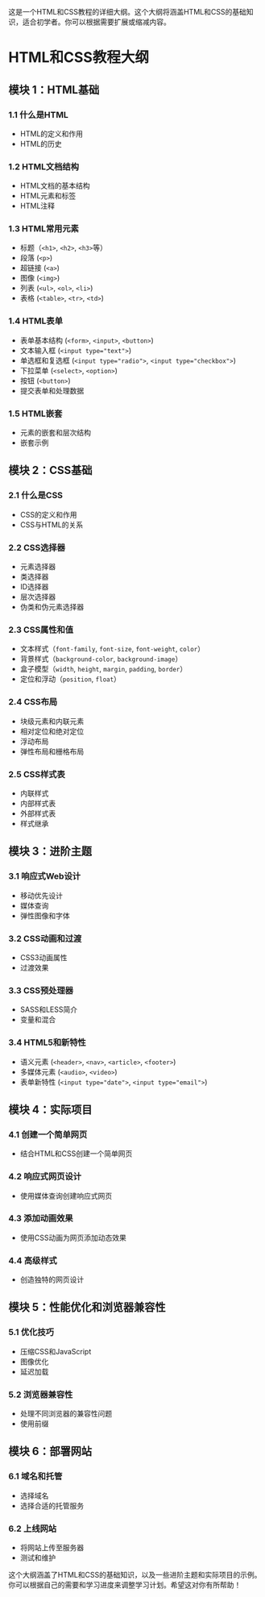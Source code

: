 这是一个HTML和CSS教程的详细大纲。这个大纲将涵盖HTML和CSS的基础知识，适合初学者。你可以根据需要扩展或缩减内容。

# HTML和CSS教程大纲

## 模块 1：HTML基础

### 1.1 什么是HTML
   - HTML的定义和作用
   - HTML的历史

### 1.2 HTML文档结构
   - HTML文档的基本结构
   - HTML元素和标签
   - HTML注释

### 1.3 HTML常用元素
   - 标题（`<h1>`, `<h2>`, `<h3>`等）
   - 段落 (`<p>`)
   - 超链接 (`<a>`)
   - 图像 (`<img>`)
   - 列表 (`<ul>`, `<ol>`, `<li>`)
   - 表格 (`<table>`, `<tr>`, `<td>`)

### 1.4 HTML表单
   - 表单基本结构 (`<form>`, `<input>`, `<button>`)
   - 文本输入框 (`<input type="text">`)
   - 单选框和复选框 (`<input type="radio">`, `<input type="checkbox">`)
   - 下拉菜单 (`<select>`, `<option>`)
   - 按钮 (`<button>`)
   - 提交表单和处理数据

### 1.5 HTML嵌套
   - 元素的嵌套和层次结构
   - 嵌套示例

## 模块 2：CSS基础

### 2.1 什么是CSS
   - CSS的定义和作用
   - CSS与HTML的关系

### 2.2 CSS选择器
   - 元素选择器
   - 类选择器
   - ID选择器
   - 层次选择器
   - 伪类和伪元素选择器

### 2.3 CSS属性和值
   - 文本样式（`font-family`, `font-size`, `font-weight`, `color`）
   - 背景样式（`background-color`, `background-image`）
   - 盒子模型（`width`, `height`, `margin`, `padding`, `border`）
   - 定位和浮动（`position`, `float`）

### 2.4 CSS布局
   - 块级元素和内联元素
   - 相对定位和绝对定位
   - 浮动布局
   - 弹性布局和栅格布局

### 2.5 CSS样式表
   - 内联样式
   - 内部样式表
   - 外部样式表
   - 样式继承

## 模块 3：进阶主题

### 3.1 响应式Web设计
   - 移动优先设计
   - 媒体查询
   - 弹性图像和字体

### 3.2 CSS动画和过渡
   - CSS3动画属性
   - 过渡效果

### 3.3 CSS预处理器
   - SASS和LESS简介
   - 变量和混合

### 3.4 HTML5和新特性
   - 语义元素 (`<header>`, `<nav>`, `<article>`, `<footer>`)
   - 多媒体元素 (`<audio>`, `<video>`)
   - 表单新特性 (`<input type="date">`, `<input type="email">`)

## 模块 4：实际项目

### 4.1 创建一个简单网页
   - 结合HTML和CSS创建一个简单网页

### 4.2 响应式网页设计
   - 使用媒体查询创建响应式网页

### 4.3 添加动画效果
   - 使用CSS动画为网页添加动态效果

### 4.4 高级样式
   - 创造独特的网页设计

## 模块 5：性能优化和浏览器兼容性

### 5.1 优化技巧
   - 压缩CSS和JavaScript
   - 图像优化
   - 延迟加载

### 5.2 浏览器兼容性
   - 处理不同浏览器的兼容性问题
   - 使用前缀

## 模块 6：部署网站

### 6.1 域名和托管
   - 选择域名
   - 选择合适的托管服务

### 6.2 上线网站
   - 将网站上传至服务器
   - 测试和维护

这个大纲涵盖了HTML和CSS的基础知识，以及一些进阶主题和实际项目的示例。你可以根据自己的需要和学习进度来调整学习计划。希望这对你有所帮助！
